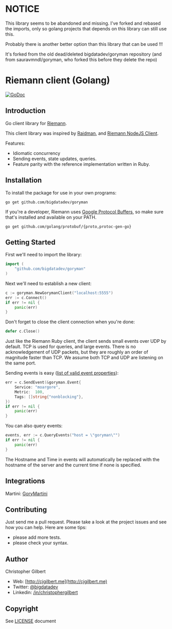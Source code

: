 # NOTICE

This library seems to be abandoned and missing. I've forked and rebased the imports, only so golang projects that depends on this library can still use this.

Probably there is another better option than this library that can be used !!!

It's forked from the old dead/deleted bigdatadev/goryman repository (and from sauravmndl/goryman, who forked this before they delete the repo)


# Riemann client (Golang)

[![GoDoc](https://godoc.org/github.com/bigdatadev/goryman?status.png)](http://godoc.org/github.com/bigdatadev/goryman)

## Introduction

Go client library for [Riemann](https://github.com/aphyr/riemann).

This client library was inspired by [Raidman](https://github.com/amir/raidman), and [Riemann NodeJS Client](https://github.com/perezd/riemann-nodejs-client).

Features:
* Idiomatic concurrency
* Sending events, state updates, queries.
* Feature parity with the reference implementation written in Ruby.

## Installation

To install the package for use in your own programs:

```
go get github.com/bigdatadev/goryman
```

If you're a developer, Riemann uses [Google Protocol Buffers](https://github.com/golang/protobuf), so make sure that's installed and available on your PATH.

```
go get github.com/golang/protobuf/{proto,protoc-gen-go}
```

## Getting Started

First we'll need to import the library:

```go
import (
    "github.com/bigdatadev/goryman"
)
```

Next we'll need to establish a new client:

```go
c := goryman.NewGorymanClient("localhost:5555")
err := c.Connect()
if err != nil {
    panic(err)
}
```

Don't forget to close the client connection when you're done:

```go
defer c.Close()
```

Just like the Riemann Ruby client, the client sends small events over UDP by default. TCP is used for queries, and large events. There is no acknowledgement of UDP packets, but they are roughly an order of magnitude faster than TCP. We assume both TCP and UDP are listening on the same port.

Sending events is easy ([list of valid event properties](http://aphyr.github.com/riemann/concepts.html)):

```go
err = c.SendEvent(&goryman.Event{
    Service: "moargore",
    Metric:  100,
    Tags: []string{"nonblocking"},
})
if err != nil {
    panic(err)
}
```

You can also query events:

```go
events, err := c.QueryEvents("host = \"goryman\"")
if err != nil {
    panic(err)
}
```

The Hostname and Time in events will automatically be replaced with the hostname of the server and the current time if none is specified.

## Integrations

Martini: [GoryMartini](http://github.com/bigdatadev/gorymartini)

## Contributing

Just send me a pull request. Please take a look at the project issues and see how you can help. Here are some tips:
- please add more tests.
- please check your syntax.

## Author

Christopher Gilbert

* Web: [http://cjgilbert.me](http://cjgilbert.me)
* Twitter: [@bigdatadev](https://twitter.com/bigdatadev)
* Linkedin: [/in/christophergilbert](https://www.linkedin.com/in/christophergilbert)

## Copyright

See [LICENSE](LICENSE) document
